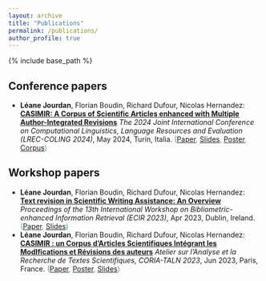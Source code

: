 ```yaml
---
layout: archive
title: "Publications"
permalink: /publications/
author_profile: true
---
```


{% include base_path %}

Conference papers
---------
* **Léane Jourdan**, Florian Boudin, Richard Dufour, Nicolas Hernandez: **<span style="color: #76c893">[CASIMIR: A Corpus of Scientific Articles enhanced with Multiple Author-Integrated Revisions](https://aclanthology.org/2024.lrec-main.257/)</span>** *The 2024 Joint International Conference on Computational Linguistics, Language Resources and Evaluation (LREC-COLING 2024)*, May 2024, Turin, Italia. <span style="color: #34a0a4">([Paper](https://aclanthology.org/2024.lrec-main.257/), [Slides](/publications/2024/conf-lrec-coling/), [Poster](/publications/2024/conf-lrec-coling/), [Corpus](https://huggingface.co/datasets/taln-ls2n/CASIMIR))</span>

Workshop papers
---------
* **Léane Jourdan**, Florian Boudin, Richard Dufour, Nicolas Hernandez: **<span style="color: #76c893">[Text revision in Scientific Writing Assistance: An Overview](https://arxiv.org/pdf/2303.16726.pdf)</span>** *Proceedings of the 13th International Workshop on Bibliometric-enhanced Information Retrieval (ECIR 2023)*, Apr 2023, Dublin, Ireland. <span style="color: #34a0a4">([Paper](https://arxiv.org/pdf/2303.16726.pdf), [Slides](/publications/2023/workshop-bir/))
* **Léane Jourdan**, Florian Boudin, Richard Dufour, Nicolas Hernandez: **<span style="color: #76c893">[CASIMIR : un Corpus d’Articles Scientifiques Intégrant les ModIfications et Révisions des auteurs](https://aclanthology.org/2023.jeptalnrecital-arts.10.pdf)</span>** *Atelier sur l’Analyse et la Recherche de Textes Scientifiques, CORIA-TALN 2023*, Jun 2023, Paris, France. <span style="color: #34a0a4">([Paper](https://aclanthology.org/2023.jeptalnrecital-arts.10.pdf), [Poster](https://hal.science/hal-04122594), [Slides](/publications/2023/workshop-arts/))


